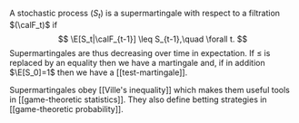 A stochastic process $(S_t)$ is a supermartingale with respect to a filtration $(\calF_t)$ if $$
\E[S_t|\calF_{t-1}] \leq S_{t-1},\quad \forall t.
$$Supermartingales are thus decreasing over time in expectation. If $\leq$ is replaced by an equality then we have a martingale and, if in addition $\E[S_0]=1$ then we have a [[test-martingale]]. 

Supermartingales obey [[Ville's inequality]] which makes them useful tools in [[game-theoretic statistics]]. They also define betting strategies in [[game-theoretic probability]]. 
